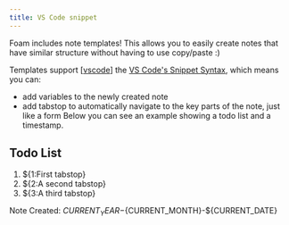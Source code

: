 ```yaml
---
title: VS Code snippet
---
```


Foam includes note templates! This allows you to easily create notes that have similar structure without having to use copy/paste :)

Templates support [[vscode]] the [VS Code's Snippet Syntax](https://code.visualstudio.com/docs/editor/userdefinedsnippets#_snippet-syntax), which means you can:

- add variables to the newly created note
- add tabstop to automatically navigate to the key parts of the note, just like a form
  Below you can see an example showing a todo list and a timestamp.

## Todo List

1. ${1:First tabstop}
2. ${2:A second tabstop}
3. ${3:A third tabstop}

Note Created: ${CURRENT_YEAR}-${CURRENT_MONTH}-${CURRENT_DATE}

[//begin]: # "Autogenerated link references for markdown compatibility"
[vscode]: vscode.md "VSCode / VSCodium"
[//end]: # "Autogenerated link references"
